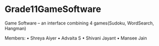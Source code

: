 # Grade11GameSoftware

Game Software – an interface combining 4 games(Sudoku, WordSearch, Hangman)

Members:
	•	Shreya Aiyer
	•	Advaita S
	•	Shivani Jayant
	•	Mansee Jain
